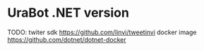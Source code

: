 # UraBot .NET version

TODO:
twiter sdk https://github.com/linvi/tweetinvi
docker image https://github.com/dotnet/dotnet-docker
